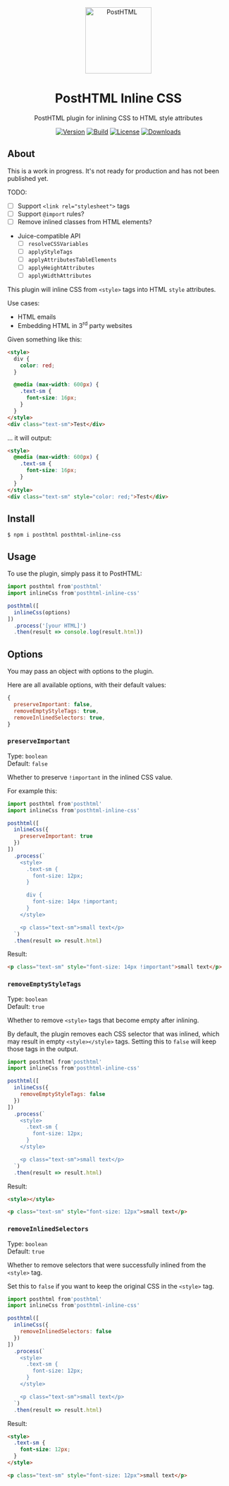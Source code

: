 <div align="center">
  <img width="150" height="150" alt="PostHTML" src="https://posthtml.github.io/posthtml/logo.svg">
  <h1>PostHTML Inline CSS</h1>
  <p>PostHTML plugin for inlining CSS to HTML style attributes</p>

  [![Version][npm-version-shield]][npm]
  [![Build][github-ci-shield]][github-ci]
  [![License][license-shield]][license]
  [![Downloads][npm-stats-shield]][npm-stats]
</div>

## About

This is a work in progress. It's not ready for production and has not been published yet.

TODO:

- [ ] Support `<link rel="stylesheet">` tags
- [ ] Support `@import` rules?
- [ ] Remove inlined classes from HTML elements?
- Juice-compatible API
  - [ ] `resolveCSSVariables`
  - [ ] `applyStyleTags`
  - [ ] `applyAttributesTableElements`
  - [ ] `applyHeightAttributes`
  - [ ] `applyWidthAttributes`

This plugin will inline CSS from `<style>` tags into HTML `style` attributes.

Use cases:

- HTML emails
- Embedding HTML in 3<sup>rd</sup> party websites

Given something like this:

```html
<style>
  div {
    color: red;
  }

  @media (max-width: 600px) {
    .text-sm {
      font-size: 16px;
    }
  }
</style>
<div class="text-sm">Test</div>
```

... it will output:

```html
<style>
  @media (max-width: 600px) {
    .text-sm {
      font-size: 16px;
    }
  }
</style>
<div class="text-sm" style="color: red;">Test</div>
```

## Install

```
$ npm i posthtml posthtml-inline-css
```

## Usage

To use the plugin, simply pass it to PostHTML:

```js
import posthtml from'posthtml'
import inlineCss from'posthtml-inline-css'

posthtml([
  inlineCss(options)
])
  .process('[your HTML]')
  .then(result => console.log(result.html))
```

## Options

You may pass an object with options to the plugin.

Here are all available options, with their default values:

```js
{
  preserveImportant: false,
  removeEmptyStyleTags: true,
  removeInlinedSelectors: true,
}
```

### `preserveImportant`

Type: `boolean`\
Default: `false`

Whether to preserve `!important` in the inlined CSS value.

For example this:

```js
import posthtml from'posthtml'
import inlineCss from'posthtml-inline-css'

posthtml([
  inlineCss({
    preserveImportant: true
  })
])
  .process(`
    <style>
      .text-sm {
        font-size: 12px;
      }

      div {
        font-size: 14px !important;
      }
    </style>

    <p class="text-sm">small text</p>
  `)
  .then(result => result.html)
```

Result:

```html
<p class="text-sm" style="font-size: 14px !important">small text</p>
```

### `removeEmptyStyleTags`

Type: `boolean`\
Default: `true`

Whether to remove `<style>` tags that become empty after inlining.

By default, the plugin removes each CSS selector that was inlined, which may result in empty `<style></style>` tags. Setting this to `false` will keep those tags in the output.

```js
import posthtml from'posthtml'
import inlineCss from'posthtml-inline-css'

posthtml([
  inlineCss({
    removeEmptyStyleTags: false
  })
])
  .process(`
    <style>
      .text-sm {
        font-size: 12px;
      }
    </style>

    <p class="text-sm">small text</p>
  `)
  .then(result => result.html)
```

Result:

```html
<style></style>

<p class="text-sm" style="font-size: 12px">small text</p>
```

### `removeInlinedSelectors`

Type: `boolean`\
Default: `true`

Whether to remove selectors that were successfully inlined from the `<style>` tag.

Set this to `false` if you want to keep the original CSS in the `<style>` tag.

```js
import posthtml from'posthtml'
import inlineCss from'posthtml-inline-css'

posthtml([
  inlineCss({
    removeInlinedSelectors: false
  })
])
  .process(`
    <style>
      .text-sm {
        font-size: 12px;
      }
    </style>

    <p class="text-sm">small text</p>
  `)
  .then(result => result.html)
```

Result:

```html
<style>
  .text-sm {
    font-size: 12px;
  }
</style>

<p class="text-sm" style="font-size: 12px">small text</p>
```

[npm]: https://www.npmjs.com/package/posthtml
[npm-version-shield]: https://img.shields.io/npm/v/posthtml.svg
[npm-stats]: http://npm-stat.com/charts.html?package=posthtml
[npm-stats-shield]: https://img.shields.io/npm/dt/posthtml.svg
[github-ci]: https://github.com/posthtml/posthtml-plugin-starter/actions/workflows/nodejs.yml
[github-ci-shield]: https://github.com/posthtml/posthtml-plugin-starter/actions/workflows/nodejs.yml/badge.svg
[license]: ./license
[license-shield]: https://img.shields.io/npm/l/posthtml.svg
